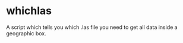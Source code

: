 # whichlas
A script which tells you which .las file you need to get all data inside a geographic box.

